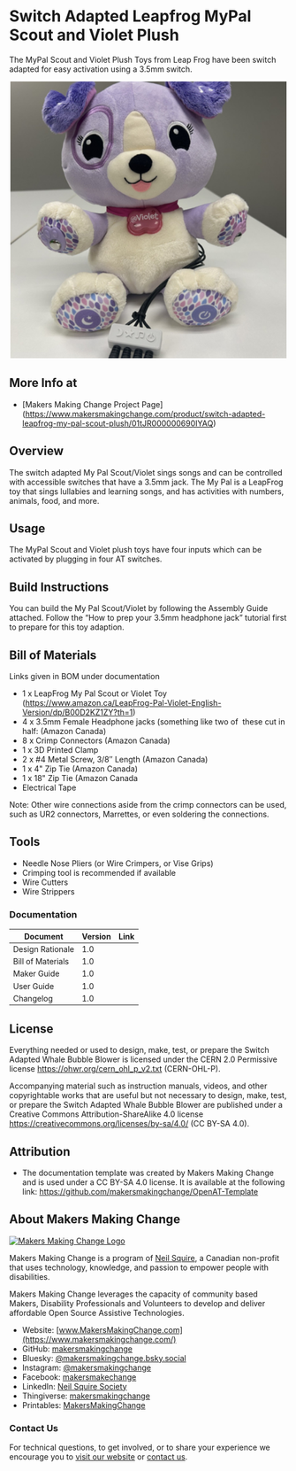 # Switch Adapted Leapfrog MyPal Scout and Violet Plush
The MyPal Scout and Violet Plush Toys from Leap Frog have been switch adapted for easy activation using a 3.5mm switch. 
<!--- PHOTO --->
<p align="center">
 <img width="500" height="500" alt="Switch Adapted LeapFrog MyPal Violet Plush Toy" src="\Photos\Violet.png" />
</p>

## More Info at
- [Makers Making Change Project Page] (https://www.makersmakingchange.com/product/switch-adapted-leapfrog-my-pal-scout-plush/01tJR000000690IYAQ)

## Overview
The switch adapted My Pal Scout/Violet sings songs and can be controlled with accessible switches that have a 3.5mm jack. The My Pal is a LeapFrog toy that sings lullabies and learning songs, and has activities with numbers, animals, food, and more.

## Usage
The MyPal Scout and Violet plush toys have four inputs which can be activated by plugging in four AT switches. 

## Build Instructions

You can build the My Pal Scout/Violet by following the Assembly Guide attached. Follow the “How to prep your 3.5mm headphone jack” tutorial first to prepare for this toy adaption.

## Bill of Materials
Links given in BOM under documentation

 - 1 x LeapFrog My Pal Scout or Violet Toy (https://www.amazon.ca/LeapFrog-Pal-Violet-English-Version/dp/B00D2KZ1ZY?th=1)
 - 4 x 3.5mm Female Headphone jacks (something like two of  these cut in half: (Amazon Canada)
 - 8 x Crimp Connectors (Amazon Canada)
 - 1 x 3D Printed Clamp
 - 2 x #4 Metal Screw, 3/8″ Length (Amazon Canada)
 - 1 x 4" Zip Tie (Amazon Canada)
 - 1 x 18" Zip Tie (Amazon Canada
 - Electrical Tape

Note: Other wire connections aside from the crimp connectors can be used, such as UR2 connectors, Marrettes, or even soldering the connections.

## Tools
 - Needle Nose Pliers (or Wire Crimpers, or Vise Grips)
 - Crimping tool is recommended if available
 - Wire Cutters
 - Wire Strippers
### Documentation
<!--- DOCUMENTATION --->
| Document | Version | Link |
|----------|---------|------|
| Design Rationale     | 1.0 | []()  |
| Bill of Materials    | 1.0 | []() |
| Maker Guide       | 1.0 | []() |
| User Guide          | 1.0 | []()           |
| Changelog            | 1.0 | []()               |

## License
<!--- LICENSE  Choose an appropriate license. We recommend an open-source hardware compatible license. --->
Everything needed or used to design, make, test, or prepare the Switch Adapted Whale Bubble Blower is licensed under the CERN 2.0 Permissive license <https://ohwr.org/cern_ohl_p_v2.txt> (CERN-OHL-P).

Accompanying material such as instruction manuals, videos, and other copyrightable works that are useful but not necessary to design, make, test, or prepare the Switch Adapted Whale Bubble Blower are published under a Creative Commons Attribution-ShareAlike 4.0 license <https://creativecommons.org/licenses/by-sa/4.0/> (CC BY-SA 4.0).

## Attribution
<!--- ATTRIBUTION Include any information related to the development of the design. This may include who identified the initial challenge, who contributed to the design --->
 - The documentation template was created by Makers Making Change and is used under a CC BY-SA 4.0 license. It is available at the following link: https://github.com/makersmakingchange/OpenAT-Template

<!-- ABOUT MMC START -->
## About Makers Making Change
[<img src="https://raw.githubusercontent.com/makersmakingchange/makersmakingchange/main/img/mmc_logo.svg" width="500" alt="Makers Making Change Logo">](https://www.makersmakingchange.com/)

Makers Making Change is a program of [Neil Squire](https://www.neilsquire.ca/), a Canadian non-profit that uses technology, knowledge, and passion to empower people with disabilities.

Makers Making Change leverages the capacity of community based Makers, Disability Professionals and Volunteers to develop and deliver affordable Open Source Assistive Technologies.

 - Website: [www.MakersMakingChange.com](https://www.makersmakingchange.com/)
 - GitHub: [makersmakingchange](https://github.com/makersmakingchange)
 - Bluesky: [@makersmakingchange.bsky.social](https://bsky.app/profile/makersmakingchange.bsky.social)
 - Instagram: [@makersmakingchange](https://www.instagram.com/makersmakingchange)
 - Facebook: [makersmakechange](https://www.facebook.com/makersmakechange)
 - LinkedIn: [Neil Squire Society](https://www.linkedin.com/company/neil-squire-society/)
 - Thingiverse: [makersmakingchange](https://www.thingiverse.com/makersmakingchange/about)
 - Printables: [MakersMakingChange](https://www.printables.com/@MakersMakingChange)

### Contact Us
For technical questions, to get involved, or to share your experience we encourage you to [visit our website](https://www.makersmakingchange.com/) or [contact us](https://www.makersmakingchange.com/s/contact).
<!-- ABOUT MMC END -->





